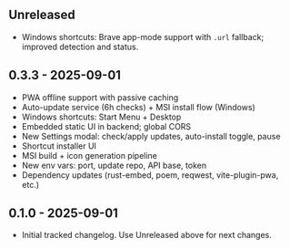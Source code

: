 ## Unreleased

- Windows shortcuts: Brave app-mode support with `.url` fallback; improved detection and status.

## 0.3.3 - 2025-09-01

- PWA offline support with passive caching
- Auto-update service (6h checks) + MSI install flow (Windows)
- Windows shortcuts: Start Menu + Desktop
- Embedded static UI in backend; global CORS
- New Settings modal: check/apply updates, auto-install toggle, pause
- Shortcut installer UI
- MSI build + icon generation pipeline
- New env vars: port, update repo, API base, token
- Dependency updates (rust-embed, poem, reqwest, vite-plugin-pwa, etc.)

## 0.1.0 - 2025-09-01

- Initial tracked changelog. Use Unreleased above for next changes.


